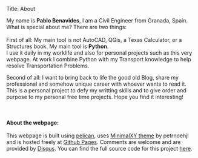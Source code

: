 Title: About

My name is **Pablo Benavides**, I am a Civil Engineer from Granada, Spain.<br>
What is special about me? There are two things: <br><br>
First of all: My main tool is not AutoCAD, QGis, a Texas Calculator,
or a Structures book. My main tool is **Python**.<br>
I use it daily in my worklife and also for personal projects such as this very webpage. At work
I combine Python with my Transport knowledge to help resolve Transportation Problems.

Second of all: I want to bring back to life the good old Blog, share my professional and somehow unique career with whoever wants to read it. This is a personal project to defy my writting skills and to give order and purpose to my personal free time projects. Hope you find it interesting!
<br><br><br><br>
**About the webpage:**<br><br>
This webpage is built using [pelican](https://blog.getpelican.com/), uses [MinimalXY theme](https://github.com/petrnohejl/MinimalXY) by petrnoehjl and is hosted freely at [Github Pages](https://pages.github.com/). Comments are welcome and are provided by [Disqus](https://blog.disqus.com/).
You can find the full source code for this project [here](https://github.com/PybloBenavides/pablobenavides.site).
